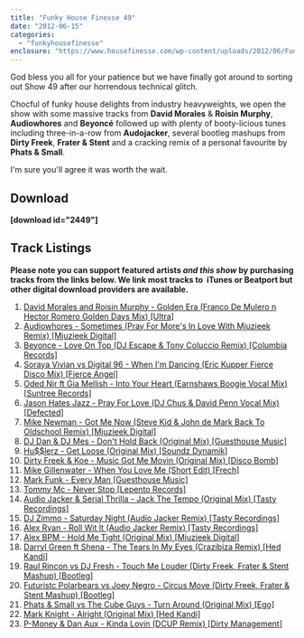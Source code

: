 ```yaml
---
title: "Funky House Finesse 49"
date: "2012-06-15"
categories: 
  - "funkyhousefinesse"
enclosure: "https://www.housefinesse.com/wp-content/uploads/2012/06/Funky_House_Finesse_49_June_2012_128.mp3 115204936 audio/mpeg "
---
```


God bless you all for your patience but we have finally got around to sorting out Show 49 after our horrendous technical glitch.

Chocful of funky house delights from industry heavyweights, we open the show with some massive tracks from **David Morales** & **Roisin Murphy**, **Audiowhores** and **Beyoncé** followed up with plenty of booty-licious tunes including three-in-a-row from **Audojacker**, several bootleg mashups from **Dirty Freek**, **Frater & Stent** and a cracking remix of a personal favourite by **Phats & Small**.

I'm sure you'll agree it was worth the wait.

## Download

**\[download id="2449"\]**

## Track Listings

**Please note you can support featured artists _and this show_ by purchasing tracks from the links below. We link most tracks to  iTunes or Beatport but other digital download providers are available.**

1. [David Morales and Roisin Murphy - Golden Era (Franco De Mulero n Hector Romero Golden Days Mix) \[Ultra\]](https://clk.tradedoubler.com/click?p=23708&a=1254950&url=http%3A%2F%2Fitunes.apple.com%2Fgb%2Falbum%2Fgolden-era-remixes%2Fid520262979%3Fuo%3D4%26partnerId%3D2003)
2. [Audiowhores - Sometimes (Pray For More's In Love With Mjuzieek Remix) \[Mjuzieek Digital\]](https://clk.tradedoubler.com/click?p=23708&a=1254950&url=http%3A%2F%2Fitunes.apple.com%2Fgb%2Falbum%2Fsometimes-single%2Fid514849789%3Fuo%3D4%26partnerId%3D2003)
3. [Beyonce - Love On Top (DJ Escape & Tony Coluccio Remix) \[Columbia Records\]](https://clk.tradedoubler.com/click?p=23708&a=1254950&url=http%3A%2F%2Fitunes.apple.com%2Fgb%2Falbum%2Flove-on-top-dj-escape-tony%2Fid519218831%3Fi%3D519219400%26uo%3D4%26partnerId%3D2003)
4. [Soraya Vivian vs Digital 96 - When I'm Dancing (Eric Kupper Fierce Disco Mix) \[Fierce Angel\]](https://clk.tradedoubler.com/click?p=23708&a=1254950&url=http%3A%2F%2Fitunes.apple.com%2Fgb%2Falbum%2Fwhen-im-dancing-part-2%2Fid521494424%3Fuo%3D4%26partnerId%3D2003)
5. [Oded Nir ft Gia Mellish - Into Your Heart (Earnshaws Boogie Vocal Mix) \[Suntree Records\]](https://www.beatport.com/track/into-your-heart-richard-earnshaw-boogie-vocal-remix/3461705)
6. [Jason Hates Jazz - Pray For Love (DJ Chus & David Penn Vocal Mix) \[Defected\]](https://clk.tradedoubler.com/click?p=23708&a=1254950&url=http%3A%2F%2Fitunes.apple.com%2Fgb%2Falbum%2Fpray-for-love-dj-chus-david%2Fid279689673%3Fi%3D279689723%26uo%3D4%26partnerId%3D2003)
7. [Mike Newman - Got Me Now (Steve Kid & John de Mark Back To Oldschool Remix) \[Mjuzieek Digital\]](https://clk.tradedoubler.com/click?p=23708&a=1254950&url=http%3A%2F%2Fitunes.apple.com%2Fgb%2Falbum%2Fgot-me-now-steve-kid-john%2Fid500495094%3Fi%3D500495095%26uo%3D4%26partnerId%3D2003)
8. [DJ Dan & DJ Mes - Don't Hold Back (Original Mix) \[Guesthouse Music\]](https://www.beatport.com/track/dont-hold-back-original-mix/3399862)
9. [Hu$$lerz - Get Loose (Original Mix) \[Soundz Dynamik\]](https://www.beatport.com/track/get-loose-original-mix/3528190)
10. [Dirty Freek & Koe - Music Got Me Movin (Original Mix) \[Disco Bomb\]](https://www.beatport.com/track/music-got-me-movin-original-mix/3400060)
11. [Mike Gillenwater - When You Love Me (Short Edit) \[Frech\]](https://clk.tradedoubler.com/click?p=23708&a=1254950&url=http%3A%2F%2Fitunes.apple.com%2Fgb%2Falbum%2Flove-in-the-disco%2Fid497361291%3Fuo%3D4%26partnerId%3D2003)
12. [Mark Funk - Every Man \[Guesthouse Music\]](https://clk.tradedoubler.com/click?p=23708&a=1254950&url=http%3A%2F%2Fitunes.apple.com%2Fgb%2Falbum%2Fevery-man%2Fid533255016%3Fi%3D533255123%26uo%3D4%26partnerId%3D2003)
13. [Tommy Mc - Never Stop \[Lepento Records\]](https://soundcloud.com/tommymcmusic/tommy-mc-never-stop-lepento)
14. [Audio Jacker & Serial Thrilla - Jack The Tempo (Original Mix) \[Tasty Recordings\]](https://www.beatport.com/track/jack-the-tempo-original-mix/3403193)
15. [DJ Zimmo - Saturday Night (Audio Jacker Remix) \[Tasty Recordings\]](https://clk.tradedoubler.com/click?p=23708&a=1254950&url=http%3A%2F%2Fitunes.apple.com%2Fgb%2Falbum%2Fsaturday-night-audio-jacker%2Fid521693726%3Fi%3D521693799%26uo%3D4%26partnerId%3D2003)
16. [Alex Ryan - Roll Wit It (Audio Jacker Remix) \[Tasty Recordings\]](https://clk.tradedoubler.com/click?p=23708&a=1254950&url=http%3A%2F%2Fitunes.apple.com%2Fgb%2Falbum%2Froll-wit-it-audio-jacker-remix%2Fid513894250%3Fi%3D513894839%26uo%3D4%26partnerId%3D2003)
17. [Alex BPM - Hold Me Tight (Original Mix) \[Mjuzieek Digital\]](https://www.beatport.com/track/hold-me-tight-original-mix/3446580)
18. [Darryl Green ft Shena - The Tears In My Eyes (Crazibiza Remix) \[Hed Kandi\]](https://clk.tradedoubler.com/click?p=23708&a=1254950&url=http%3A%2F%2Fitunes.apple.com%2Fgb%2Falbum%2Ftears-in-my-eyes-crazibiza%2Fid524399354%3Fi%3D524399366%26uo%3D4%26partnerId%3D2003)
19. [Raul Rincon vs DJ Fresh - Touch Me Louder (Dirty Freek, Frater & Stent Mashup) \[Bootleg\]](https://soundcloud.com/frater_stent/raul-rincon-vs-dj-fresh-touch)
20. [Futuristc Polarbears vs Joey Negro - Circus Move (Dirty Freek, Frater & Stent Mashup) \[Bootleg\]](https://soundcloud.com/frater_stent/futuristc-polarbears-vs-joey)
21. [Phats & Small vs The Cube Guys - Turn Around (Original Mix) \[Ego\]](https://clk.tradedoubler.com/click?p=23708&a=1254950&url=http%3A%2F%2Fitunes.apple.com%2Fgb%2Falbum%2Fturn-around-original-mix-phats%2Fid533449275%3Fi%3D533449279%26uo%3D4%26partnerId%3D2003)
22. [Mark Knight - Alright (Original Mix) \[Hed Kandi\]](https://clk.tradedoubler.com/click?p=23708&a=1254950&url=http%3A%2F%2Fitunes.apple.com%2Fgb%2Falbum%2Fhed-kandi-live-es-paradis%2Fid526589956%3Fuo%3D4%26partnerId%3D2003)
23. [P-Money & Dan Aux - Kinda Lovin (DCUP Remix) \[Dirty Management\]](https://clk.tradedoubler.com/click?p=23708&a=1254950&url=http%3A%2F%2Fitunes.apple.com%2Fgb%2Falbum%2Fkinda-lovin-dcup-remix%2Fid507240248%3Fi%3D507240330%26uo%3D4%26partnerId%3D2003)
